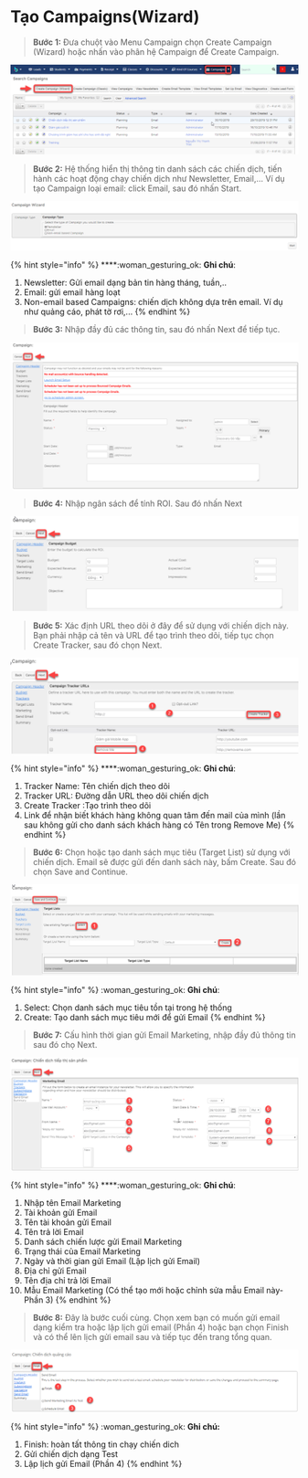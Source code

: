 # Tạo Campaigns(Wizard)

> **Bước 1:** Đưa chuột vào Menu Campaign chọn Create Campaign (Wizard) hoặc nhấn vào phân hệ Campaign để Create Campaign.

![](../../../.gitbook/assets/campaigns.png)

> **Bước 2:** Hệ thống hiển thị thông tin danh sách các chiến dịch, tiến hành các hoạt động chạy chiến dịch như Newsletter, Email,… Ví dụ tạo Campaign loại email: click Email, sau đó nhấn Start.

![](../../../.gitbook/assets/campaigns1.png)

{% hint style="info" %}
****:woman\_gesturing\_ok: **Ghi chú**:

1. Newsletter: Gửi email dạng bản tin hàng tháng, tuần,..
2. Email: gửi email hàng loạt
3. Non-email based Campaigns: chiến dịch không dựa trên email. Ví dụ như quảng cáo, phát tờ rơi,...
{% endhint %}

> **Bước 3:** Nhập đầy đủ các thông tin, sau đó nhấn Next để tiếp tục. &#x20;

![](<../../../.gitbook/assets/3 (3).png>)

> **Bước 4:** Nhập ngân sách để tính ROI. Sau đó nhấn Next

![](<../../../.gitbook/assets/4 (2).png>)

> **Bước 5:** Xác định URL theo dõi ở đây để sử dụng với chiến dịch này. Bạn phải nhập cả tên và URL để tạo trình theo dõi, tiếp tục chọn Create Tracker, sau đó chọn Next.

![](<../../../.gitbook/assets/5 (2).png>)

{% hint style="info" %}
****:woman\_gesturing\_ok: **Ghi chú**:

1. Tracker Name: Tên chiến dịch theo dõi
2. Tracker URL: Đường dẫn URL theo dõi chiến dịch
3. Create Tracker :Tạo trình  theo dõi&#x20;
4. Link để nhận biết khách hàng không quan tâm đến mail của mình (lần sau không gửi cho danh sách khách hàng có Tên trong Remove Me)
{% endhint %}

> **Bước 6:** Chọn hoặc tạo danh sách mục tiêu (Target List) sử dụng với chiến dịch. Email sẽ được gửi đến danh sách này, bấm Create. Sau đó chọn Save and Continue.

![](<../../../.gitbook/assets/6 (2).png>)

{% hint style="info" %}
:woman\_gesturing\_ok: **Ghi chú**:

1. Select: Chọn danh sách mục tiêu tồn tại trong hệ thống&#x20;
2. Create: Tạo danh sách mục tiêu mới để gửi Email
{% endhint %}

> **Bước 7:** Cấu hình thời gian gửi Email Marketing, nhập đầy đủ thông tin sau đó chọ Next.

![](<../../../.gitbook/assets/7 (2).png>)

{% hint style="info" %}
****:woman\_gesturing\_ok: **Ghi chú**:

1. Nhập tên Email Marketing
2. Tài khoản gửi Email
3. Tên tài khoản gửi Email
4. Tên trả lời Email
5. Danh sách chiến lược gửi Email Marketing
6. Trạng thái của Email Marketing
7. Ngày và thời gian gửi Email (Lập lịch gửi Email)
8. Địa chỉ gửi Email
9. Tên địa chỉ trả lời Email&#x20;
10. Mẫu Email Marketing (Có thể tạo mới hoặc chỉnh sửa mẫu Email này-Phần 3)
{% endhint %}

> **Bước 8:**  Đây là bước cuối cùng. Chọn xem bạn có muốn gửi email dạng kiểm tra hoặc lập lịch gửi email (Phần 4) hoặc bạn chọn Finish và có thể lên lịch gửi email sau và tiếp tục đến trang tổng quan.

![](<../../../.gitbook/assets/8 (1).png>)

{% hint style="info" %}
:woman\_gesturing\_ok: **Ghi chú:**

1. Finish: hoàn  tất thông tin chạy chiến dich
2. Gửi chiến dịch dạng Test&#x20;
3. Lập lịch gửi Email (Phần 4)
{% endhint %}
